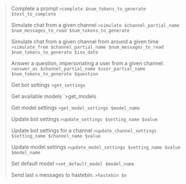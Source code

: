 > Complete a prompt
> `>complete $num_tokens_to_generate $text_to_complete`
>  
> Simulate chat from a given channel
> `>simulate $channel_partial_name $num_messages_to_read $num_tokens_to_generate`
>  
> Simulate chat from a given channel from around a given time
> `>simulate_from $channel_partial_name $num_messages_to_read $num_tokens_to_generate $iso_date`
>  
> Answer a question, impersonating a user from a given channel.
> `>answer_as $channel_partial_name $user_partial_name $num_tokens_to_generate $question`
>  
> Get bot settings
> `>get_settings`
> 
> Get available models
> `>get_models
>   
> Get model settings
> `>get_model_settings $model_name`
>  
> Update bot settings
> `>update_settings $setting_name $value`
>  
> Update bot settings for a channel
> `>update_channel_settings $setting_name $channel_name $value`
>  
> Update model settings
> `>update_model_settings $setting_name $value $model_name`
>  
> Set default model
> `>set_default_model $model_name`
> 
> Send last `n` messages to hastebin.
> `>hastebin $n`
